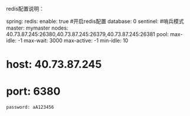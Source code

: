 redis配置说明：

spring:
  redis:
    enable: true  #开启redis配置
    database: 0
    sentinel:  #哨兵模式
      master: mymaster
      nodes: 40.73.87.245:26380,40.73.87.245:26379,40.73.87.245:26381
    pool:
      max-idle: -1
      max-wait: 3000
      max-active: -1
      min-idle: 10
#    host: 40.73.87.245
#    port: 6380
    password: aA123456

